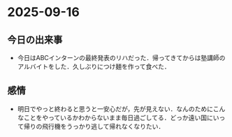 # 2025-09-16

## 今日の出来事
- 今日はABCインターンの最終発表のリハだった．帰ってきてからは塾講師のアルバイトをした．久しぶりにつけ麺を作って食べた．

## 感情
- 明日でやっと終わると思うと一安心だが，先が見えない．なんのためにこんなことをやっているかわからないまま毎日過ごしてる．どっか遠い国にいって帰りの飛行機をうっかり逃して帰れなくなりたい．